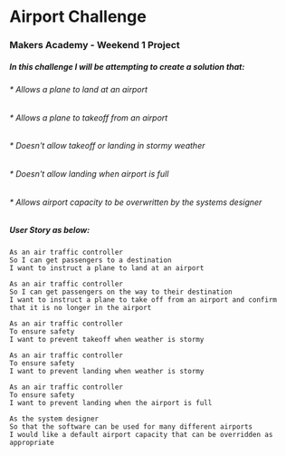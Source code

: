 # Airport Challenge #
### Makers Academy - Weekend 1 Project ###

##### In this challenge I will be attempting to create a solution that:
######    * Allows a plane to land at an airport
######    * Allows a plane to takeoff from an airport
######    * Doesn't allow takeoff or landing in stormy weather
######    * Doesn't allow landing when airport is full
######    * Allows airport capacity to be overwritten by the systems designer



##### User Story as below:
```
As an air traffic controller
So I can get passengers to a destination
I want to instruct a plane to land at an airport

As an air traffic controller
So I can get passengers on the way to their destination
I want to instruct a plane to take off from an airport and confirm that it is no longer in the airport

As an air traffic controller
To ensure safety
I want to prevent takeoff when weather is stormy

As an air traffic controller
To ensure safety
I want to prevent landing when weather is stormy

As an air traffic controller
To ensure safety
I want to prevent landing when the airport is full

As the system designer
So that the software can be used for many different airports
I would like a default airport capacity that can be overridden as appropriate
```
